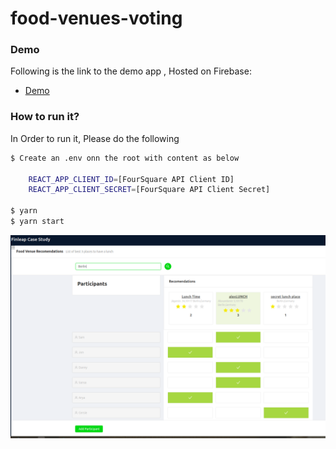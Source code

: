 # food-venues-voting

### Demo

Following is the link to the demo app , Hosted on Firebase:

- [Demo](https://we-demo.firebaseapp.com/)

### How to run it?

In Order to run it, Please do the following

```sh
$ Create an .env onn the root with content as below

    REACT_APP_CLIENT_ID=[FourSquare API Client ID]
    REACT_APP_CLIENT_SECRET=[FourSquare API Client Secret]

$ yarn
$ yarn start

```

![Demo Screen](/demo.png?raw=true "Demo")
